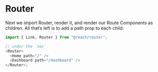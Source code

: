 # Router

Next we import Router, render it, and render our Route Components as children. All that’s left is to add a path prop to each child.

```javascript
import { Link, Router } from "@reach/router";

// under the `nav`
<Router>
  <Home path="/" />
  <Dashboard path="/dashboard" />
</Router>;
```
